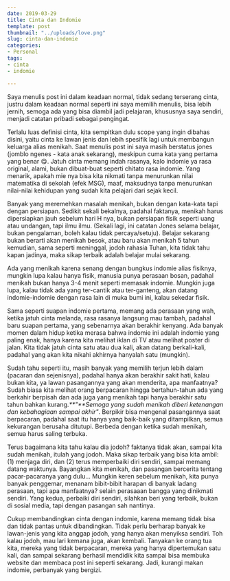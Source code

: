 ```yaml
---
date: 2019-03-29
title: Cinta dan Indomie
template: post
thumbnail: "../uploads/love.png"
slug: cinta-dan-indomie
categories:
- Personal
tags:
- cinta
- indomie

---
```

Saya menulis post ini dalam keadaan normal, tidak sedang terserang cinta, justru dalam keadaan normal seperti ini saya memilih menulis, bisa lebih jernih, semoga ada yang bisa diambil jadi pelajaran, khususnya saya sendiri, menjadi catatan pribadi sebagai pengingat.

Terlalu luas definisi cinta, kita sempitkan dulu scope yang ingin dibahas disini, yaitu cinta ke lawan jenis dan lebih spesifik lagi untuk membangun keluarga alias menikah. Saat menulis post ini saya masih berstatus jones (jomblo ngenes - kata anak sekarang), meskipun cuma kata yang pertama yang benar 😋. Jatuh cinta memang indah rasanya, kalo indomie ya rasa original, alami, bukan dibuat-buat seperti chitato rasa indomie. Yang menarik, apakah mie nya bisa kita nikmati tanpa menurunkan nilai matematika di sekolah (efek MSG), maaf, maksudnya tanpa menurunkan nilai-nilai kehidupan yang sudah kita pelajari dari sejak kecil.

Banyak yang meremehkan masalah menikah, bukan dengan kata-kata tapi dengan persiapan. Sedikit sekali bekalnya, padahal faktanya, menikah harus dipersiapkan jauh sebelum hari H nya, bukan persiapan fisik seperti uang atau undangan, tapi ilmu ilmu. (Sekali lagi, ini catatan Jones selama belajar, bukan pengalaman, boleh kalau tidak percaya/setuju). Belajar sekarang bukan berarti akan menikah besok, atau baru akan menikah 5 tahun kemudian, sama seperti meninggal, jodoh rahasia Tuhan, kita tidak tahu kapan jadinya, maka sikap terbaik adalah belajar mulai sekarang.

Ada yang menikah karena senang dengan bungkus indomie alias fisiknya, mungkin lupa kalau hanya fisik, manusia punya perasaan bosan, padahal menikah bukan hanya 3-4 menit seperti memasak indomie. Mungkin juga lupa, kalau tidak ada yang ter-cantik atau ter-ganteng, akan datang indomie-indomie dengan rasa lain di muka bumi ini, kalau sekedar fisik.

Sama seperti suapan indomie pertama, memang ada perasaan yang wah, ketika jatuh cinta melanda, rasa rasanya langsung mau tambah, padahal baru suapan pertama, yang sebenarnya akan berakhir kenyang. Ada banyak momen dalam hidup ketika merasa bahwa indomie ini adalah indomie yang paling enak, hanya karena kita melihat iklan di TV atau melihat poster di jalan. Kita tidak jatuh cinta satu atau dua kali, akan datang berkali-kali, padahal yang akan kita nikahi akhirnya hanyalah satu (mungkin).

Sudah tahu seperti itu, masih banyak yang memilih terjun lebih dalam (pacaran dan sejenisnya), padahal hanya akan berakhir sakit hati, kalau bukan kita, ya lawan pasangannya yang akan menderita, apa manfaatnya? Sudah biasa kita melihat orang berpacaran hingga bertahun-tahun ada yang berkahir berpisah dan ada juga yang menikah tapi hanya berakhir satu tahun bahkan kurang._**"**Semoga yang sudah menikah diberi ketenangan dan kebahagiaan sampai akhir"_. Berpikir bisa mengenal pasangannya saat berpacaran, padahal saat itu hanya yang baik-baik yang ditampilkan, semua kekurangan berusaha ditutupi. Berbeda dengan ketika sudah menikah, semua harus saling terbuka.

Terus bagaimana kita tahu kalau dia jodoh? faktanya tidak akan, sampai kita sudah menikah, itulah yang jodoh. Maka sikap terbaik yang bisa kita ambil: (1) menjaga diri, dan (2) terus memperbaiki diri sendiri, sampai memang datang waktunya. Bayangkan kita menikah, dan pasangan bercerita tentang pacar-pacaranya yang dulu… Mungkin keren sebelum menikah, kita punya banyak penggemar, menanam bibit-bibit harapan di banyak ladang perasaan, tapi apa manfaatnya? selain perasaaan bangga yang dinikmati sendiri. Yang kedua, perbaiki diri sendiri, silahkan beri yang terbaik, bukan di sosial media, tapi dengan pasangan sah nantinya.

Cukup membandingkan cinta dengan indomie, karena memang tidak bisa dan tidak pantas untuk dibandingkan. Tidak perlu berharap banyak ke lawan-jenis yang kita anggap jodoh, yang hanya akan menyiksa sendiri. Toh kalau jodoh, mau lari kemana juga, akan kembali. Tanyakan ke orang tua kita, mereka yang tidak berpacaran, mereka yang hanya dipertemukan satu kali, dan sampai sekarang berhasil mendidik kita sampai bisa membuka website dan membaca post ini seperti sekarang. Jadi, kurangi makan indomie, perbanyak yang bergizi.